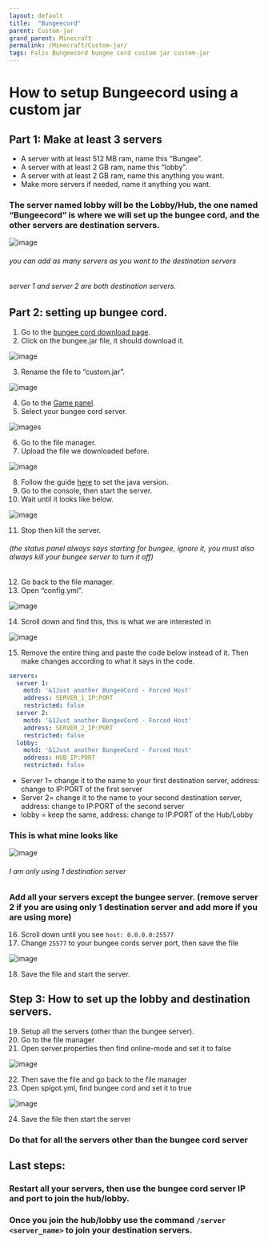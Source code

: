 ```yaml
---
layout: default
title:  "Bungeecord"
parent: Custom-jar
grand_parent: Minecraft
permalink: /Minecraft/Custom-jar/
tags: Falix Bungeecord bungee cord custom jar custom-jar
---
```


# How to setup Bungeecord using a custom jar

## Part 1: Make at least 3 servers
+ A server with at least 512 MB ram, name this “Bungee”.
+ A server with at least 2 GB ram, name this “lobby”.
+ A server with at least 2 GB ram, name this anything you want.
+ Make more servers if needed, name it anything you want.

### The server named lobby will be the Lobby/Hub, the one named “Bungeecord” is where we will set up the bungee cord, and the other servers are destination servers.

![image](https://i.imgur.com/HRp80t4.jpg)
###### you can add as many servers as you want to the destination servers
###### server 1 and server 2 are both destination servers.



## Part 2: setting up bungee cord.
1. Go to the [bungee cord download page](https://ci.md-5.net/job/BungeeCord/).
2. Click on the bungee.jar file, it should download it.

![image](https://i.imgur.com/dnaIBd2.png)

3. Rename the file to “custom.jar”.

![image](https://i.imgur.com/a0svDyc.png)

4. Go to the [Game panel](https://panel.falixnodes.net).
5. Select your bungee cord server.

![images](https://i.imgur.com/dv8Cp4v.png)

6. Go to the file manager.
7. Upload the file we downloaded before.

![image](https://i.imgur.com/dCt2LzK.png)

8. Follow the guide [here](https://docs.google.com/document/d/1iod3fFZ1NvKfDuQxNsyVD3ea-uFJmaTaelVxAe9Io0U/edit?usp=sharing) to set the java version.
9. Go to the console, then start the server.
10. Wait until it looks like below.

![image](https://i.imgur.com/mI9oFVk.png)

11. Stop then kill the server. 
###### (the status panel always says starting for bungee, ignore it, you must also always kill your bungee server to turn it off)
12. Go back to the file manager.
13. Open “config.yml”.

![image](https://i.imgur.com/JuBOqSE.png)

14. Scroll down and find this, this is what we are interested in 

![image](https://i.imgur.com/WXWS9bj.png)

15. Remove the entire thing and paste the code below instead of it. Then make changes according to what it says in the code.

```YAML
servers:
  server 1:
    motd: '&1Just another BungeeCord - Forced Host'
    address: SERVER_1_IP:PORT
    restricted: false
  server 2:
    motd: '&1Just another BungeeCord - Forced Host'
    address: SERVER_2_IP:PORT
    restricted: false
  lobby:
    motd: '&1Just another BungeeCord - Forced Host'
    address: HUB_IP:PORT
    restricted: false
```

+ Server 1= change it to the name to your first destination server,
address:  change to IP:PORT of the first server
+ Server 2= change it to the name to your second destination server,
address:  change to IP:PORT of the second server
+ lobby  = keep the same,
address:  change to IP:PORT of the Hub/Lobby

### This is what mine looks like

![image](https://i.imgur.com/99ZRXGT.png)

###### I am only using 1 destination server

### Add all your servers except the bungee server. (remove server 2 if you are using only 1 destination server and add more if you are using more)

16. Scroll down until you see `host: 0.0.0.0:25577`
17. Change `25577` to your bungee cords server port, then save the file

![image](https://i.imgur.com/qZM4FgS.png)

18. Save the file and start the server.

## Step 3: How to set up the lobby and destination servers.

19. Setup all the servers (other than the bungee server).
20. Go to the file manager
21. Open server.properties then find online-mode and set it to false

![image](https://i.imgur.com/Mn4LRcd.png)

22. Then save the file and go back to the file manager
23. Open spigot.yml, find bungee cord and set it to true

![image](https://i.imgur.com/KmTVABi.png)

24. Save the file then start the server

### Do that for all the servers other than the bungee cord server

## Last steps:

### Restart all your servers, then use the bungee cord server IP and port to join the hub/lobby.

### Once you join the hub/lobby use the command `/server <server_name>` to join your destination servers.
